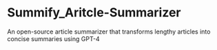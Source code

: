 # Summify_Aritcle-Summarizer
An open-source article summarizer that transforms lengthy articles into concise summaries using GPT-4
